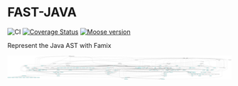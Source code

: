 # FAST-JAVA

![CI](https://github.com/moosetechnology/FAST-Java/workflows/CI/badge.svg)
[![Coverage Status](https://coveralls.io/repos/github/moosetechnology/FAST-JAVA/badge.svg?branch=v2)](https://coveralls.io/github/moosetechnology/FAST-JAVA?branch=v2)
[![Moose version](https://img.shields.io/badge/Moose-9-%23aac9ff.svg)](https://github.com/moosetechnology/Moose)

Represent the Java AST with Famix

![meta-model image](https://raw.githubusercontent.com/moosetechnology/FAST-JAVA/8ceb4e8d23bda1c57a151879b7fae50cd6fdb290/fast-java.svg)
